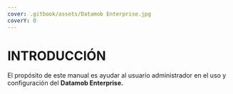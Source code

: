 ```yaml
---
cover: .gitbook/assets/Datamob Enterprise.jpg
coverY: 0
---
```


# INTRODUCCIÓN

El propósito de este manual es ayudar al usuario administrador en el uso y configuración del **Datamob Enterprise.**
